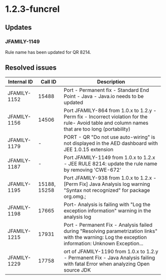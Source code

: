# 1.2.3-funcrel

## Updates

### JFAMILY-1149

Rule name has been updated for QR 8214.
## Resolved issues

| Internal ID | Call ID | Description |
| ----------- | ------- | ----------- |
| JFAMILY-1152 | 15488 | Port - Permanent fix - Standard End Point - Java - Java.io needs to be updated |
| JFAMILY-1156 | 14506 | Port JFAMILY-864 from 1.0.x to 1.2.y - Perm fix - Incorrect violation for the rule- Avoid table and column names that are too long (portability) |
| JFAMILY-1179 | - | PORT - QR "Do not use auto-wiring" is not displayed in the AED dashboard with JEE 1.0.15 extension |
| JFAMILY-1187 | - | Port JFAMILY-1149 from 1.0.x to 1.2.x - JEE RULE 8214: update the rule name by removing 'CWE-672' |
| JFAMILY-1195 | 15188, 15258 | Port JFAMILY-938 from 1.0.x to 1.2.x - [Perm Fix] Java Analysis log warning "Syntax not recognized" for package org.omg.; |
| JFAMILY-1198 | 17665 | Port- Analysis is failing with "Log the exception information" warning in the analysis log |
| JFAMILY-1215 | 17931 | Port - Permanent Fix - Analysis failed during "Resolving parametrization links" with the warning: Log the exception information: Unknown Exception... |
| JFAMILY-1229 | 17758 | ort of JFAMILY-1190 from 1.0.x to 1.2.y - Permanent Fix - Java Analysis failing with fatal Error when analyzing Open source JDK |

